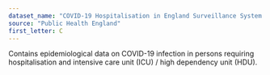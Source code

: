 ```yaml
---
dataset_name: "COVID-19 Hospitalisation in England Surveillance System (CHESS)"
source: "Public Health England"
first_letter: C
---
```

Contains epidemiological data on COVID-19 infection in persons requiring hospitalisation and intensive care unit (ICU) / high dependency unit (HDU).